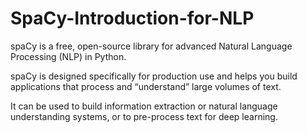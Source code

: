 # SpaCy-Introduction-for-NLP

spaCy is a free, open-source library for advanced Natural Language Processing (NLP) in Python.

spaCy is designed specifically for production use and helps you build applications that process and “understand” large volumes of text.

It can be used to build information extraction or natural language understanding systems, or to pre-process text for deep learning.
